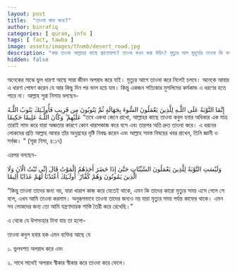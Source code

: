 ```yaml
---
layout: post
title:  "তাওবা কার জন্য?"
author: binrafiq
categories: [ quran, info ]
tags: [ fact, tawba ]
image: assets/images/thumb/desert_road.jpg
description: "কার তাওবা আল্লাহর কাছে গ্রহণযোগ্য? তাওবা কখন করা উচিৎ? মৃত্যুর আগ মুহূর্তের তাওবা কি কবুল হতে পারে?"
hidden: false
---
```


অনেকের মাঝে ভুল ধারণা আছে সারা জীবন অপরাধ করে যাই। মৃত্যুর আগে তাওবা করে নিলেই চলবে। অনেকে আবার এ ধারণা পোষণ করেন যে আর কিছু দিন পর ভাল হয়ে যাব। কিন্তু একজন সত্যিকার মুসলিমের কর্মকান্ড এ ধরণের হতে পারে না। আল্লাহ সুরা নিসায় বলছেন-

إِنَّمَا التَّوْبَةُ عَلَى اللَّـهِ لِلَّذِينَ يَعْمَلُونَ السُّوءَ بِجَهَالَةٍ ثُمَّ يَتُوبُونَ مِن قَرِ‌يبٍ فَأُولَـٰئِكَ يَتُوبُ اللَّـهُ 
عَلَيْهِمْ ۗ وَكَانَ اللَّـهُ عَلِيمًا حَكِيمًا
                  "তবে একথা জেনে রাখো, আল্লাহর কাছে তাওবা কবুল হবার অধিকার এক মাত্র তারাই লাভ করে যারা অজ্ঞতার কারণে কোন খারাপকাজ করে বসে এবং তারপর অতি দ্রুত তাওবা করে। এ ধরনের লোকদের প্রতি আল্লাহ আবার তাঁর অনুগ্রহের দৃষ্টি নিবদ্ধ করেন এবং আল্লাহ‌ সমস্ত বিষয়ের খবর রাখেন, তিনি জ্ঞানী ও সর্বজ্ঞ। " (সূরা নিসা, ৪:১৭)

 এরপর বলছেন-
 
وَلَيْسَتِ التَّوْبَةُ لِلَّذِينَ يَعْمَلُونَ السَّيِّئَاتِ حَتَّىٰ إِذَا حَضَرَ‌ أَحَدَهُمُ الْمَوْتُ قَالَ إِنِّي تُبْتُ الْآنَ وَلَا الَّذِينَ يَمُوتُونَ وَهُمْ كُفَّارٌ‌ ۚ أُولَـٰئِكَ أَعْتَدْنَا لَهُمْ عَذَابًا أَلِيمًا

”কিন্তু তাওবা তাদের জন্য নয়, যারা খারাপ কাজ করে যেতেই থাকে, এমন কি তাদের কারো মৃত্যুর সময় এসে গেলে সে বলে, এখন আমি তাওবা করলাম। অনুরূপভাবে তাওবা তাদের জন্যও নয় যারা মৃত্যুর সময় পর্যন্ত কাফের থাকে। এমন সব লোকদের জন্য তো আমি যন্ত্রণাদায়ক শাস্তি তৈরী করে রেখেছি।”

এ থেকে যে উপসংহার টানা যায় তা হলো-

তাওবা কবুল হবার হক এমন ব্যক্তির আছে যে

১.  ভুলবশত অপরাধ করে এবং 

২. সাথে সাথেই অপরাধ স্বীকার স্বীকার করে তাওবা করে ফেলে।